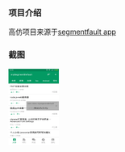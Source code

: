 ### 项目介绍
  高仿项目来源于<a href='https://segmentfault.com/'>segmentfault app</a>


### 截图
<img style="width:100px;height:150px;" src="./screen_capture/main_toutiao.png" alt=""/>
